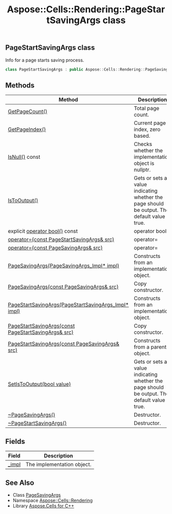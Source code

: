 ﻿---
title: Aspose::Cells::Rendering::PageStartSavingArgs class
linktitle: PageStartSavingArgs
second_title: Aspose.Cells for C++ API Reference
description: 'Aspose::Cells::Rendering::PageStartSavingArgs class. Info for a page starts saving process in C++.'
type: docs
weight: 700
url: /cpp/aspose.cells.rendering/pagestartsavingargs/
---
## PageStartSavingArgs class


Info for a page starts saving process.

```cpp
class PageStartSavingArgs : public Aspose::Cells::Rendering::PageSavingArgs
```

## Methods

| Method | Description |
| --- | --- |
| [GetPageCount()](../pagesavingargs/getpagecount/) | Total page count. |
| [GetPageIndex()](../pagesavingargs/getpageindex/) | Current page index, zero based. |
| [IsNull()](./isnull/) const | Checks whether the implementation object is nullptr. |
| [IsToOutput()](./istooutput/) | Gets or sets a value indicating whether the page should be output. The default value is true. |
| explicit [operator bool()](./operator_bool/) const | operator bool() |
| [operator=(const PageStartSavingArgs\& src)](./operator_asm/) | operator= |
| [operator=(const PageSavingArgs\& src)](../pagesavingargs/operator_asm/) | operator= |
| [PageSavingArgs(PageSavingArgs_Impl* impl)](../pagesavingargs/pagesavingargs/) | Constructs from an implementation object. |
| [PageSavingArgs(const PageSavingArgs\& src)](../pagesavingargs/pagesavingargs/) | Copy constructor. |
| [PageStartSavingArgs(PageStartSavingArgs_Impl* impl)](./pagestartsavingargs/) | Constructs from an implementation object. |
| [PageStartSavingArgs(const PageStartSavingArgs\& src)](./pagestartsavingargs/) | Copy constructor. |
| [PageStartSavingArgs(const PageSavingArgs\& src)](./pagestartsavingargs/) | Constructs from a parent object. |
| [SetIsToOutput(bool value)](./setistooutput/) | Gets or sets a value indicating whether the page should be output. The default value is true. |
| [~PageSavingArgs()](../pagesavingargs/~pagesavingargs/) | Destructor. |
| [~PageStartSavingArgs()](./~pagestartsavingargs/) | Destructor. |
## Fields

| Field | Description |
| --- | --- |
| [_impl](./_impl/) | The implementation object. |
## See Also

* Class [PageSavingArgs](../pagesavingargs/)
* Namespace [Aspose::Cells::Rendering](../)
* Library [Aspose.Cells for C++](../../)
